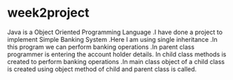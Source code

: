 # week2project
Java is a Object Oriented Programming Language .I have done a project to implement Simple Banking
System .Here I am using single inheritance .In this program we can perform banking operations .In
parent class programmer is entering the account holder details. In child class methods is created to
perform banking operations .In main class object of a child class is created using object method of
child and parent class is called.
